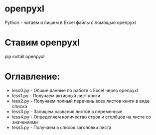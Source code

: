 # openpyxl
Python - читаем и пишем в Excel файлы с помощью openpyxl

# Ставим openpyxl
pip install openpyxl

# Оглавление:
- less0.py - Общие данные по работе с Excel через openpyxl
- less1.py - Получаем активный лист книги
- less2.py - Получаем полный перечень всех листов книги в виде списка
- less3.py - Запишем названия листов в переменные
- less4.py - Определяем количество строк и столбцов на листе со значениями
- less5.py - Получаем в список заголовки листа